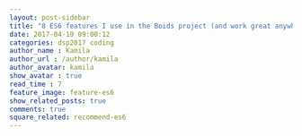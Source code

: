 ```yaml
---
layout: post-sidebar
title: "8 ES6 features I use in the Boids project (and work great anywhere!)"
date: 2017-04-19 09:00:12
categories: dsp2017 coding
author_name : Kamila
author_url : /author/kamila
author_avatar: kamila
show_avatar : true
read_time : 7
feature_image: feature-es6
show_related_posts: true
comments: true
square_related: recommend-es6
---
```





